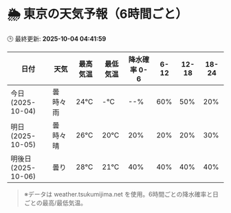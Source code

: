 # 🌦️ 東京の天気予報（6時間ごと）

🕒 最終更新: **2025-10-04 04:41:59**

| 日付 | 天気 | 最高気温 | 最低気温 | 降水確率 0-6 | 6-12 | 12-18 | 18-24 |
|------|------|----------|----------|------------|------|------|------|
| 今日 (2025-10-04) | 曇時々雨 | 24℃ | -℃ | --% | 60% | 50% | 20% |
| 明日 (2025-10-05) | 曇時々晴 | 26℃ | 20℃ | 20% | 20% | 20% | 30% |
| 明後日 (2025-10-06) | 曇り | 28℃ | 21℃ | 40% | 40% | 40% | 40% |

> ※データは weather.tsukumijima.net を使用。6時間ごとの降水確率と日ごとの最高/最低気温。